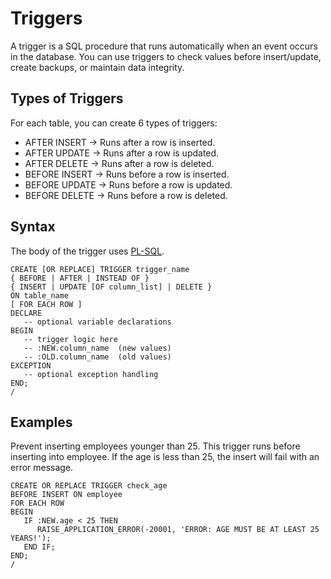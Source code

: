 # Triggers

A trigger is a SQL procedure that runs automatically when an event occurs in the database. You can use triggers to check values before insert/update, create backups, or maintain data integrity.

## Types of Triggers

For each table, you can create 6 types of triggers:

- AFTER INSERT → Runs after a row is inserted.
- AFTER UPDATE → Runs after a row is updated.
- AFTER DELETE → Runs after a row is deleted.
- BEFORE INSERT → Runs before a row is inserted.
- BEFORE UPDATE → Runs before a row is updated.
- BEFORE DELETE → Runs before a row is deleted.

## Syntax

The body of the trigger uses [PL-SQL](/PlSql.md).

```
CREATE [OR REPLACE] TRIGGER trigger_name
{ BEFORE | AFTER | INSTEAD OF }
{ INSERT | UPDATE [OF column_list] | DELETE }
ON table_name
[ FOR EACH ROW ]
DECLARE
   -- optional variable declarations
BEGIN
   -- trigger logic here
   -- :NEW.column_name  (new values)
   -- :OLD.column_name  (old values)
EXCEPTION
   -- optional exception handling
END;
/
```

## Examples

Prevent inserting employees younger than 25. This trigger runs before inserting into employee. If the age is less than 25, the insert will fail with an error message.

```
CREATE OR REPLACE TRIGGER check_age
BEFORE INSERT ON employee
FOR EACH ROW
BEGIN
   IF :NEW.age < 25 THEN
      RAISE_APPLICATION_ERROR(-20001, 'ERROR: AGE MUST BE AT LEAST 25 YEARS!');
   END IF;
END;
/
```
